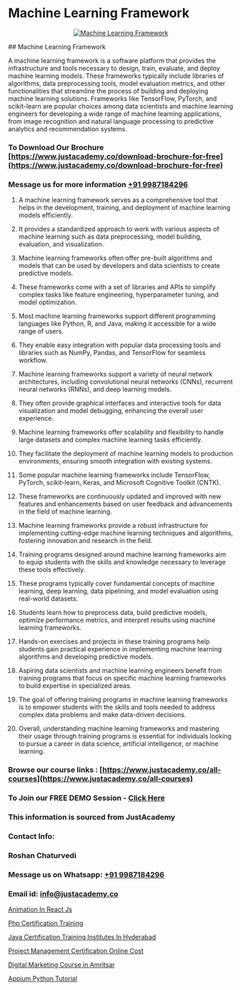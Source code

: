 # Machine Learning Framework

<p align="center">
  <a href="https://justacademy.co/course-detail/machine-learning">
    <img src="https://justacademy.co/storage2/course_image/1709713428_course_image.webp" alt="Machine Learning Framework">
  </a>
</p>
## Machine Learning Framework

A machine learning framework is a software platform that provides the infrastructure and tools necessary to design, train, evaluate, and deploy machine learning models. These frameworks typically include libraries of algorithms, data preprocessing tools, model evaluation metrics, and other functionalities that streamline the process of building and deploying machine learning solutions. Frameworks like TensorFlow, PyTorch, and scikit-learn are popular choices among data scientists and machine learning engineers for developing a wide range of machine learning applications, from image recognition and natural language processing to predictive analytics and recommendation systems.
### To Download Our Brochure [https://www.justacademy.co/download-brochure-for-free](https://www.justacademy.co/download-brochure-for-free)
### Message us for more information [+91 9987184296](https://api.whatsapp.com/send?phone=919987184296)
1) A machine learning framework serves as a comprehensive tool that helps in the development, training, and deployment of machine learning models efficiently.

2) It provides a standardized approach to work with various aspects of machine learning such as data preprocessing, model building, evaluation, and visualization.

3) Machine learning frameworks often offer pre-built algorithms and models that can be used by developers and data scientists to create predictive models.

4) These frameworks come with a set of libraries and APIs to simplify complex tasks like feature engineering, hyperparameter tuning, and model optimization.

5) Most machine learning frameworks support different programming languages like Python, R, and Java, making it accessible for a wide range of users.

6) They enable easy integration with popular data processing tools and libraries such as NumPy, Pandas, and TensorFlow for seamless workflow.

7) Machine learning frameworks support a variety of neural network architectures, including convolutional neural networks (CNNs), recurrent neural networks (RNNs), and deep learning models.

8) They often provide graphical interfaces and interactive tools for data visualization and model debugging, enhancing the overall user experience.

9) Machine learning frameworks offer scalability and flexibility to handle large datasets and complex machine learning tasks efficiently.

10) They facilitate the deployment of machine learning models to production environments, ensuring smooth integration with existing systems.

11) Some popular machine learning frameworks include TensorFlow, PyTorch, scikit-learn, Keras, and Microsoft Cognitive Toolkit (CNTK).

12) These frameworks are continuously updated and improved with new features and enhancements based on user feedback and advancements in the field of machine learning.

13) Machine learning frameworks provide a robust infrastructure for implementing cutting-edge machine learning techniques and algorithms, fostering innovation and research in the field.

14) Training programs designed around machine learning frameworks aim to equip students with the skills and knowledge necessary to leverage these tools effectively.

15) These programs typically cover fundamental concepts of machine learning, deep learning, data pipelining, and model evaluation using real-world datasets.

16) Students learn how to preprocess data, build predictive models, optimize performance metrics, and interpret results using machine learning frameworks.

17) Hands-on exercises and projects in these training programs help students gain practical experience in implementing machine learning algorithms and developing predictive models.

18) Aspiring data scientists and machine learning engineers benefit from training programs that focus on specific machine learning frameworks to build expertise in specialized areas.

19) The goal of offering training programs in machine learning frameworks is to empower students with the skills and tools needed to address complex data problems and make data-driven decisions.

20) Overall, understanding machine learning frameworks and mastering their usage through training programs is essential for individuals looking to pursue a career in data science, artificial intelligence, or machine learning.

### Browse our course links : [https://www.justacademy.co/all-courses](https://www.justacademy.co/all-courses) 
### To Join our FREE DEMO Session - [Click Here](https://www.justacademy.co/register-for-course-demo)


### This information is sourced from JustAcademy
### Contact Info:
### Roshan Chaturvedi
### Message us on Whatsapp: [+91 9987184296](https://api.whatsapp.com/send?phone=919987184296)
### Email id: [info@justacademy.co](mailto:info@justacademy.co)
                
[Animation In React Js](https://www.linkedin.com/pulse/animation-react-js-justacademy-belfast-2r29e?trackingId=PmnpBhbsYLkkCuWHu9kImQ%3D%3D&lipi=urn%3Ali%3Apage%3Ad_flagship3_company_admin%3BZ5ESut9VQxyQx%2BjF%2F1FLaA%3D%3D)

[Php Certification Training](https://www.linkedin.com/pulse/php-certification-training-justacademy-san-jose-rimpf?trackingId=9KxxY%2F%2Bdj1r%2FA1o8LktMqw%3D%3D&lipi=urn%3Ali%3Apage%3Ad_flagship3_company_admin%3BmFqei9z9R2q6luNOEZ8Z4A%3D%3D)

[Java Certification Training Institutes In Hyderabad](https://medium.com/@ranemanish460/java-certification-training-institutes-in-hyderabad-4bae35e837cd)

[Project Management Certification Online Cost](https://medium.com/@abhidnya.1068/project-management-certification-online-cost-5a3b0530df0b)

[Digital Marketing Course in Amritsar](https://justacademyin.github.io/justacademy/digital-marketing-course-in-amritsar)

[Appium Python Tutorial](https://justacademyin.github.io/justacademy/appium-python-tutorial)

